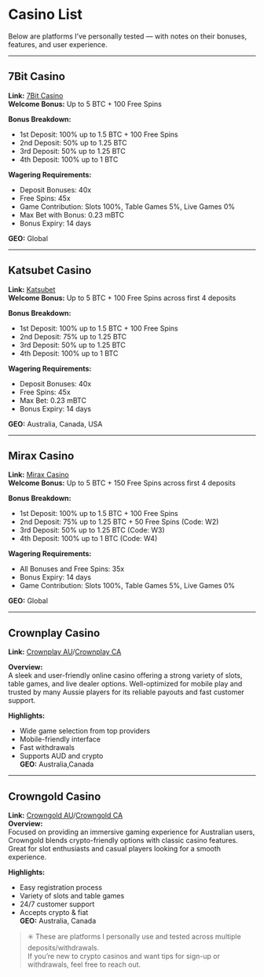 # Casino List

Below are platforms I’ve personally tested — with notes on their bonuses, features, and user experience.

---

## 7Bit Casino  
**Link:** [7Bit Casino](https://7bit.partners/p9a17e30d)  
**Welcome Bonus:** Up to 5 BTC + 100 Free Spins  

**Bonus Breakdown:**  
- 1st Deposit: 100% up to 1.5 BTC + 100 Free Spins  
- 2nd Deposit: 50% up to 1.25 BTC  
- 3rd Deposit: 50% up to 1.25 BTC  
- 4th Deposit: 100% up to 1 BTC  

**Wagering Requirements:**  
- Deposit Bonuses: 40x  
- Free Spins: 45x  
- Game Contribution: Slots 100%, Table Games 5%, Live Games 0%  
- Max Bet with Bonus: 0.23 mBTC  
- Bonus Expiry: 14 days  

**GEO:** Global  

---

## Katsubet Casino  
**Link:** [Katsubet](https://katsubet.partners/pd2a32405)  
**Welcome Bonus:** Up to 5 BTC + 100 Free Spins across first 4 deposits  

**Bonus Breakdown:**  
- 1st Deposit: 100% up to 1.5 BTC + 100 Free Spins  
- 2nd Deposit: 75% up to 1.25 BTC  
- 3rd Deposit: 50% up to 1.25 BTC  
- 4th Deposit: 100% up to 1 BTC  

**Wagering Requirements:**  
- Deposit Bonuses: 40x  
- Free Spins: 45x  
- Max Bet: 0.23 mBTC  
- Bonus Expiry: 14 days  

**GEO:** Australia, Canada, USA  

---

## Mirax Casino  
**Link:** [Mirax Casino](https://mirax.partners/p699d165a)  
**Welcome Bonus:** Up to 5 BTC + 150 Free Spins across first 4 deposits  

**Bonus Breakdown:**  
- 1st Deposit: 100% up to 1.5 BTC + 100 Free Spins  
- 2nd Deposit: 75% up to 1.25 BTC + 50 Free Spins (Code: W2)  
- 3rd Deposit: 50% up to 1.25 BTC (Code: W3)  
- 4th Deposit: 100% up to 1 BTC (Code: W4)  

**Wagering Requirements:**  
- All Bonuses and Free Spins: 35x  
- Bonus Expiry: 14 days  
- Game Contribution: Slots 100%, Table Games 5%, Live Games 0%  

**GEO:** Global  

---

## Crownplay Casino 
**Link:** [Crownplay AU](https://crownplaylink.com/o1c87552a)/[Crownplay CA](https://crownplaylink.com/o012b7cba)
 
**Overview:**  
A sleek and user-friendly online casino offering a strong variety of slots, table games, and live dealer options. Well-optimized for mobile play and trusted by many Aussie players for its reliable payouts and fast customer support.  

**Highlights:**  
- Wide game selection from top providers  
- Mobile-friendly interface  
- Fast withdrawals  
- Supports AUD and crypto  
**GEO:** Australia,Canada  

---

## Crowngold Casino   
**Link:** [Crowngold AU](https://crowngoldlink.com/odc360284)/[Crowngold CA](https://crowngoldlink.com/o305ace35)  
**Overview:**  
Focused on providing an immersive gaming experience for Australian users, Crowngold blends crypto-friendly options with classic casino features. Great for slot enthusiasts and casual players looking for a smooth experience.  

**Highlights:**  
- Easy registration process  
- Variety of slots and table games  
- 24/7 customer support  
- Accepts crypto & fiat  
**GEO:** Australia, Canada  





> ✳️ These are platforms I personally use and tested across multiple deposits/withdrawals.  
> If you’re new to crypto casinos and want tips for sign-up or withdrawals, feel free to reach out.
 
